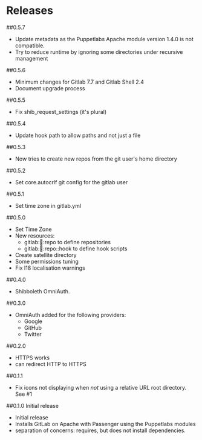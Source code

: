 # Releases

##0.5.7
- Update metadata as the Puppetlabs Apache module version 1.4.0 is not compatible.
- Try to reduce runtime by ignoring some directories under recursive management

##0.5.6
- Minimum changes for Gitlab 7.7 and Gitlab Shell 2.4
- Document upgrade process

##0.5.5
- Fix shib_request_settings (it's plural)

##0.5.4
- Update hook path to allow paths and not just a file

##0.5.3
- Now tries to create new repos from the git user's home directory

##0.5.2
- Set core.autocrlf git config for the gitlab user

##0.5.1
- Set time zone in gitlab.yml

##0.5.0
- Set Time Zone
- New resources:
  - gitlab::shell::repo to define repositories
  - gitlab::shell::repo::hook to define hook scripts
- Create satellite directory
- Some permissions tuning
- Fix I18 localisation warnings

##0.4.0
- Shibboleth OmniAuth.

##0.3.0
- OmniAuth added for the following providers:
  - Google
  - GitHub
  - Twitter

##0.2.0
- HTTPS works
- can redirect HTTP to HTTPS

##0.1.1
- Fix icons not displaying when _not_ using a relative URL root directory. See #1

##0.1.0 Initial release
- Initial release
- Installs GitLab on Apache with Passenger using the Puppetlabs modules
- separation of concerns: requires, but does not install dependencies.
